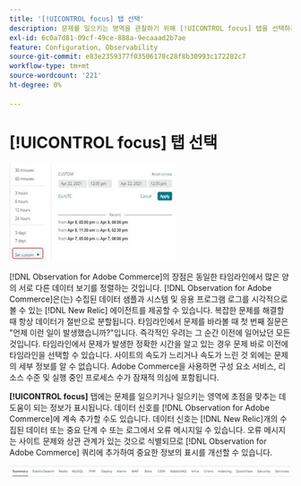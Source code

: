 ```yaml
---
title: '[!UICONTROL focus] 탭 선택'
description: 문제를 일으키는 영역을 관찰하기 위해 [!UICONTROL focus] 탭을 선택하는 방법에 대해 알아봅니다.
exl-id: 6c0a7d81-09cf-49ce-888a-9ecaaad2b7ae
feature: Configuration, Observability
source-git-commit: e83e2359377f03506178c28f8b30993c172282c7
workflow-type: tm+mt
source-wordcount: '221'
ht-degree: 0%

---
```


# [!UICONTROL focus] 탭 선택

![포커스 탭 선택](../../assets/tools/observation-for-adobe-commerce/choosing-the-focus-tabs-1.jpg)

[!DNL Observation for Adobe Commerce]의 장점은 동일한 타임라인에서 많은 양의 서로 다른 데이터 보기를 정렬하는 것입니다. [!DNL Observation for Adobe Commerce]은(는) 수집된 데이터 샘플과 시스템 및 응용 프로그램 로그를 시각적으로 볼 수 있는 [!DNL New Relic] 에이전트를 제공할 수 있습니다. 복잡한 문제를 해결할 때 항상 데이터가 절반으로 분할됩니다. 타임라인에서 문제를 바라볼 때 첫 번째 질문은 &quot;언제 이런 일이 발생했습니까?&quot;입니다. 즉각적인 우려는 그 순간 이전에 일어났던 모든 것입니다. 타임라인에서 문제가 발생한 정확한 시간을 알고 있는 경우 문제 바로 이전에 타임라인을 선택할 수 있습니다. 사이트의 속도가 느리거나 속도가 느린 것 외에는 문제의 세부 정보를 알 수 없습니다. Adobe Commerce을 사용하면 구성 요소 서비스, 리소스 수준 및 실행 중인 프로세스 수가 잠재적 의심에 포함됩니다.

**[!UICONTROL focus]** 탭에는 문제를 일으키거나 일으키는 영역에 초점을 맞추는 데 도움이 되는 정보가 표시됩니다. 데이터 신호를 [!DNL Observation for Adobe Commerce]에 계속 추가할 수도 있습니다. 데이터 신호는 [!DNL New Relic]개의 수집된 데이터 또는 중요 단계 수 또는 로그에서 오류 메시지일 수 있습니다. 오류 메시지는 사이트 문제와 상관 관계가 있는 것으로 식별되므로 [!DNL Observation for Adobe Commerce] 쿼리에 추가하여 중요한 정보의 표시를 개선할 수 있습니다.

![포커스 탭 선택](../../assets/tools/observation-for-adobe-commerce/choosing-the-focus-tabs-2.jpeg)
